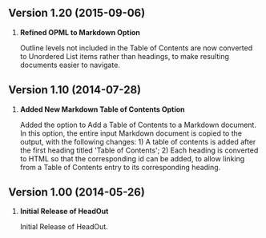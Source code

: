 
## Version 1.20 (2015-09-06)

1. **Refined OPML to Markdown Option**

    Outline levels not included in the Table of Contents are now converted to Unordered List items rather than headings, to make resulting documents easier to navigate.


## Version 1.10 (2014-07-28)

1. **Added New Markdown Table of Contents Option**

    Added the option to Add a Table of Contents to a Markdown document. In this option, the entire input Markdown document is copied to the output, with the following changes: 1) A table of contents is added after the first heading titled 'Table of Contents'; 2) Each heading is converted to HTML so that the corresponding id can be added, to allow linking from a Table of Contents entry to its corresponding heading.


## Version 1.00 (2014-05-26)

1. **Initial Release of HeadOut**

    Initial Release of HeadOut.

